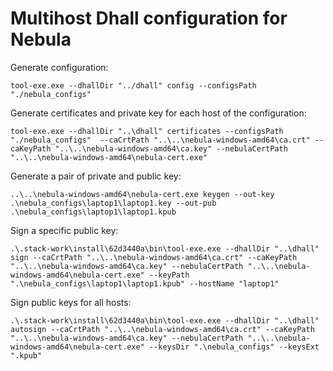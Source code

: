 # Multihost Dhall configuration for Nebula

Generate configuration:
```
tool-exe.exe --dhallDir "../dhall" config --configsPath "./nebula_configs"
```

Generate certificates and private key for each host of the configuration:
```
tool-exe.exe --dhallDir "..\dhall" certificates --configsPath "./nebula_configs"  --caCrtPath "..\..\nebula-windows-amd64\ca.crt" --caKeyPath "..\..\nebula-windows-amd64\ca.key" --nebulaCertPath "..\..\nebula-windows-amd64\nebula-cert.exe"
```

Generate a pair of private and public key:
```
..\..\nebula-windows-amd64\nebula-cert.exe keygen --out-key .\nebula_configs\laptop1\laptop1.key --out-pub .\nebula_configs\laptop1\laptop1.kpub
```

Sign a specific public key:
```
.\.stack-work\install\62d3440a\bin\tool-exe.exe --dhallDir "..\dhall" sign --caCrtPath "..\..\nebula-windows-amd64\ca.crt" --caKeyPath "..\..\nebula-windows-amd64\ca.key" --nebulaCertPath "..\..\nebula-windows-amd64\nebula-cert.exe" --keyPath ".\nebula_configs\laptop1\laptop1.kpub" --hostName "laptop1"
```

Sign public keys for all hosts:
```
.\.stack-work\install\62d3440a\bin\tool-exe.exe --dhallDir "..\dhall" autosign --caCrtPath "..\..\nebula-windows-amd64\ca.crt" --caKeyPath "..\..\nebula-windows-amd64\ca.key" --nebulaCertPath "..\..\nebula-windows-amd64\nebula-cert.exe" --keysDir ".\nebula_configs" --keysExt ".kpub"

```
